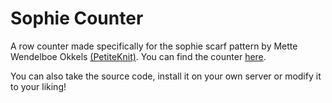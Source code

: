 # Sophie Counter

A row counter made specifically for the sophie scarf pattern by Mette Wendelboe Okkels [(PetiteKnit)](https://www.petiteknit.com/en/products/sophie-scarf). You can find the counter [here](https://kudusch.de/projects/sophie_counter/).

You can also take the source code, install it on your own server or modify it to your liking! 


